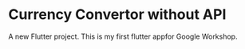 # Currency Convertor without API

A new Flutter project.
This is my first flutter appfor Google Workshop.
